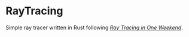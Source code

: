 # RayTracing

Simple ray tracer written in Rust following
[_Ray Tracing in One Weekend_](https://raytracing.github.io/books/RayTracingInOneWeekend.html).
